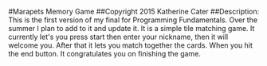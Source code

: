 #Marapets Memory Game
##Copyright 2015 Katherine Cater
##Description:
This is the first version of my final for Programming Fundamentals. Over the summer I plan to add 
to it and update it. It is a simple tile matching game. It currently let's you press start then enter
your nickname, then it will welcome you.  After that it lets you match together the cards.
When you hit the end button. It congratulates you on finishing the game. 